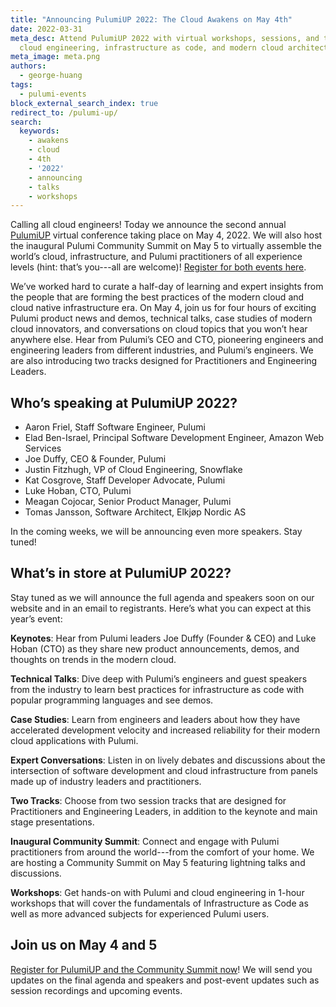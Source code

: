 ```yaml
---
title: "Announcing PulumiUP 2022: The Cloud Awakens on May 4th"
date: 2022-03-31
meta_desc: Attend PulumiUP 2022 with virtual workshops, sessions, and talks about
  cloud engineering, infrastructure as code, and modern cloud architectures!
meta_image: meta.png
authors:
  - george-huang
tags:
  - pulumi-events
block_external_search_index: true
redirect_to: /pulumi-up/
search:
  keywords:
    - awakens
    - cloud
    - 4th
    - '2022'
    - announcing
    - talks
    - workshops
---
```


Calling all cloud engineers! Today we announce the second annual [PulumiUP](/pulumi-up/) virtual conference taking place on May 4, 2022. We will also host the inaugural Pulumi Community Summit on May 5 to virtually assemble the world’s cloud, infrastructure, and Pulumi practitioners of all experience levels (hint: that’s you---all are welcome)! [Register for both events here](/pulumi-up/).

<!--more-->

We’ve worked hard to curate a half-day of learning and expert insights from the people that are forming the best practices of the modern cloud and cloud native infrastructure era. On May 4, join us for four hours of exciting Pulumi product news and demos, technical talks, case studies of modern cloud innovators, and conversations on cloud topics that you won’t hear anywhere else. Hear from Pulumi’s CEO and CTO, pioneering engineers and engineering leaders from different industries, and Pulumi’s engineers. We are also introducing two tracks designed for Practitioners and Engineering Leaders.

## Who’s speaking at PulumiUP 2022?

* Aaron Friel, Staff Software Engineer, Pulumi
* Elad Ben-Israel, Principal Software Development Engineer, Amazon Web Services
* Joe Duffy, CEO & Founder, Pulumi
* Justin Fitzhugh, VP of Cloud Engineering, Snowflake
* Kat Cosgrove, Staff Developer Advocate, Pulumi
* Luke Hoban, CTO, Pulumi
* Meagan Cojocar, Senior Product Manager, Pulumi
* Tomas Jansson, Software Architect, Elkjøp Nordic AS

In the coming weeks, we will be announcing even more speakers. Stay tuned!

## What’s in store at PulumiUP 2022?

Stay tuned as we will announce the full agenda and speakers soon on our website and in an email to registrants. Here’s what you can expect at this year’s event:

**Keynotes**: Hear from Pulumi leaders Joe Duffy (Founder & CEO) and Luke Hoban (CTO) as they share new product announcements, demos, and thoughts on trends in the modern cloud.

**Technical Talks**: Dive deep with Pulumi’s engineers and guest speakers from the industry to learn best practices for infrastructure as code with popular programming languages and see demos.

**Case Studies**: Learn from engineers and leaders about how they have accelerated development velocity and increased reliability for their modern cloud applications with Pulumi.

**Expert Conversations**: Listen in on lively debates and discussions about the intersection of software development and cloud infrastructure from panels made up of industry leaders and practitioners.

**Two Tracks**: Choose from two session tracks that are designed for Practitioners and Engineering Leaders, in addition to the keynote and main stage presentations.

**Inaugural Community Summit**: Connect and engage with Pulumi practitioners from around the world---from the comfort of your home. We are hosting a Community Summit on May 5 featuring lightning talks and discussions.

**Workshops**: Get hands-on with Pulumi and cloud engineering in 1-hour workshops that will cover the fundamentals of Infrastructure as Code as well as more advanced subjects for experienced Pulumi users.

## Join us on May 4 and 5

[Register for PulumiUP and the Community Summit now](/pulumi-up/)! We will send you updates on the final agenda and speakers and post-event updates such as session recordings and upcoming events.
